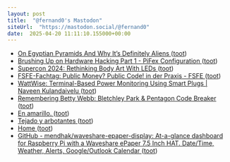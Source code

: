 ```yaml
---
layout: post
title:  "@fernand0's Mastodon"
siteUrl:  "https://mastodon.social/@fernand0"
date:  2025-04-20 11:11:10.155000+00:00
---
```

*  [On Egyptian Pyramids And Why It’s Definitely Aliens ](https://hackaday.com/2025/04/01/on-egyptian-pyramids-and-why-its-definitely-aliens) ([toot](https://mastodon.social/@fernand0/114369984604122982))
*  [Brushing Up on Hardware Hacking Part 1 - PiFex Configuration ](https://voidstarsec.com/blog/pifex-pige) ([toot](https://mastodon.social/@fernand0/114369786114227778))
*  [Supercon 2024: Rethinking Body Art With LEDs ](https://hackaday.com/2025/04/02/supercon-2024-rethinking-body-art-with-leds) ([toot](https://mastodon.social/@fernand0/114369480590124209))
*  [FSFE-Fachtag: Public Money? Public Code! in der Praxis - FSFE ](https://fsfe.org/news/2025/news-20250310-01.htm) ([toot](https://mastodon.social/@fernand0/114369278812097843))
*  [WattWise: Terminal-Based Power Monitoring Using Smart Plugs \| Naveen Kulandaivelu ](https://www.naveen.ing/cli-for-smartplugs) ([toot](https://mastodon.social/@fernand0/114367673435931363))
*  [Remembering Betty Webb: Bletchley Park & Pentagon Code Breaker ](https://hackaday.com/2025/04/03/remembering-betty-webb-bletchley-park-pentagon-code-breaker) ([toot](https://mastodon.social/@fernand0/114365872812437185))
*  [En amarillo. ](https://avecesunafoto.wordpress.com/2025/04/18/en-amarillo-2) ([toot](https://mastodon.social/@fernand0/114365705825149218))
*  [Tejado y arbotantes ](https://www.flickr.com/photos/fernand0/54419377466) ([toot](https://mastodon.social/@fernand0/114365548119290727))
*  [Home ](https://shd.mit.edu/home) ([toot](https://mastodon.social/@fernand0/114365522531103393))
*  [GitHub - mendhak/waveshare-epaper-display: At-a-glance dashboard for Raspberry Pi with a Waveshare ePaper 7.5 Inch HAT. Date/Time, Weather, Alerts, Google/Outlook Calendar ](https://github.com/mendhak/waveshare-epaper-displa) ([toot](https://mastodon.social/@fernand0/114365393194281577))
